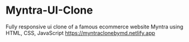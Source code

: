 # Myntra-UI-Clone
Fully responsive ui clone of a famous ecommerce website Myntra using HTML, CSS, JavaScript
https://myntraclonebymd.netlify.app
